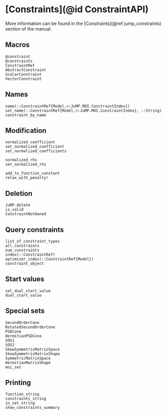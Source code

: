 # [Constraints](@id ConstraintAPI)

More information can be found in the [Constraints](@ref jump_constraints)
section of the manual.

## Macros

```@docs
@constraint
@constraints
ConstraintRef
AbstractConstraint
ScalarConstraint
VectorConstraint
```

## Names

```@docs
name(::ConstraintRef{Model,<:JuMP.MOI.ConstraintIndex})
set_name(::ConstraintRef{Model,<:JuMP.MOI.ConstraintIndex}, ::String)
constraint_by_name
```

## Modification

```@docs
normalized_coefficient
set_normalized_coefficient
set_normalized_coefficients

normalized_rhs
set_normalized_rhs

add_to_function_constant
relax_with_penalty!
```

## Deletion

```@docs
JuMP.delete
is_valid
ConstraintNotOwned
```

## Query constraints

```@docs
list_of_constraint_types
all_constraints
num_constraints
index(::ConstraintRef)
optimizer_index(::ConstraintRef{Model})
constraint_object
```

## Start values

```@docs
set_dual_start_value
dual_start_value
```

## Special sets

```@docs
SecondOrderCone
RotatedSecondOrderCone
PSDCone
HermitianPSDCone
SOS1
SOS2
SkewSymmetricMatrixSpace
SkewSymmetricMatrixShape
SymmetricMatrixSpace
HermitianMatrixShape
moi_set
```

## Printing

```@docs
function_string
constraints_string
in_set_string
show_constraints_summary
```
